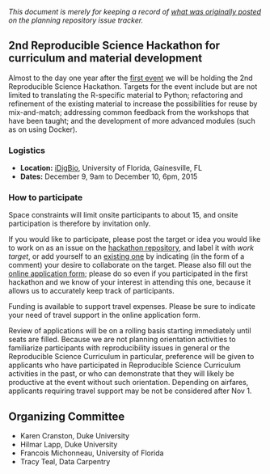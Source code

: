 _This document is merely for keeping a record of [what was originally posted](https://github.com/Reproducible-Science-Curriculum/planning/issues/2) on the planning repository issue tracker._

## 2nd Reproducible Science Hackathon for curriculum and material development
Almost to the day one year after the [first event](https://github.com/Reproducible-Science-Curriculum/Reproducible-Science-Hackathon-Dec-08-2014/) we will be holding the 2nd Reproducible Science Hackathon. Targets for the event include but are not limited to translating the R-specific material to Python; refactoring and refinement of the existing material to increase the possibilities for reuse by mix-and-match; addressing common feedback from the workshops that have been taught; and the development of more advanced modules (such as on using Docker).

### Logistics
* **Location:** [iDigBio](http://idigbio.org), University of Florida, Gainesville, FL
* **Dates:** December 9, 9am to December 10, 6pm, 2015

### How to participate
Space constraints will limit onsite participants to about 15, and onsite participation is therefore by invitation only. 

If you would like to participate, please post the target or idea you would like to work on as an issue on the [hackathon repository](https://github.com/Reproducible-Science-Curriculum/Reproducible-Science-Hackathon-Dec-09-2015), and label it with _work target_, or add yourself to an [existing one](
https://github.com/Reproducible-Science-Curriculum/Reproducible-Science-Hackathon-Dec-09-2015/labels/work%20target) by indicating (in the form of a comment) your desire to collaborate on the target. Please also fill out the [online application form](https://docs.google.com/forms/d/1MoON73L7HsK1Ee5O5y-WOZVR_x57KrLq8FcY2uWx75Q/viewform); please do so even if you participated in the first hackathon and we know of your interest in attending this one, because it allows us to accurately keep track of participants.

Funding is available to support travel expenses. Please be sure to indicate your need of travel support in the online application form.

Review of applications will be on a rolling basis starting immediately until seats are filled. Because we are not planning orientation activities to familiarize participants with reproducibility issues in general or the Reproducible Science Curriculum in particular, preference will be given to applicants who have participated in Reproducible Science Curriculum activities in the past, or who can demonstrate that they will likely be productive at the event without such orientation. Depending on airfares, applicants requiring travel support may be not be considered after Nov 1.

## Organizing Committee
* Karen Cranston, Duke University
* Hilmar Lapp, Duke University
* Francois Michonneau, University of Florida
* Tracy Teal, Data Carpentry
